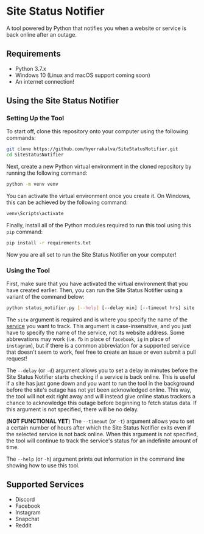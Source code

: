 # Site Status Notifier

A tool powered by Python that notifies you when a website or service is back online after an outage.

## Requirements
- Python 3.7.x
- Windows 10 (Linux and macOS support coming soon)
- An internet connection!

## Using the Site Status Notifier



### Setting Up the Tool

To start off, clone this repository onto your computer using the following commands:

```bash
git clone https://github.com/hyerrakalva/SiteStatusNotifier.git
cd SiteStatusNotifier
```

Next, create a new Python virtual environment in the cloned repository by running the following command:

```bash
python -m venv venv
```

You can activate the virtual environment once you create it. On Windows, this can be achieved by the following command:

```bash
venv\Scripts\activate
```

Finally, install all of the Python modules required to run this tool using this `pip` command:

```bash
pip install -r requirements.txt
```

Now you are all set to run the Site Status Notifier on your computer!

### Using the Tool

First, make sure that you have activated the virtual environment that you have created earlier. Then, you can run the Site Status Notifier using a variant of the command below:

```bash
python status_notifier.py [--help] [--delay min] [--timeout hrs] site
```

The `site` argument is required and is where you specify the name of the [service](https://github.com/hyerrakalva/SiteStatusNotifier#supported-services) you want to track. This argument is case-insensitive, and you just have to specify the name of the service, not its website address. Some abbrevations may work (i.e. `fb` in place of `facebook`, `ig` in place of `instagram`), but if there is a common abbreviation for a supported service that doesn't seem to work, feel free to create an issue or even submit a pull request!

The `--delay` (or `-d`) argument allows you to set a delay in minutes before the Site Status Notifier starts checking if a service is back online. This is useful if a site has just gone down and you want to run the tool in the background before the site's outage has not yet been acknowledged online. This way, the tool will not exit right away and will instead give online status trackers a chance to acknowledge this outage before beginning to fetch status data. If this argument is not specified, there will be no delay.

(**NOT FUNCTIONAL YET**) The `--timeout` (or `-t`) argument allows you to set a certain number of hours after which the Site Status Notifier exits even if the selected service is not back online. When this argument is not specified, the tool will continue to track the service's status for an indefinite amount of time.

The `--help` (or `-h`) argument prints out information in the command line showing how to use this tool.

## Supported Services
- Discord
- Facebook
- Instagram
- Snapchat
- Reddit